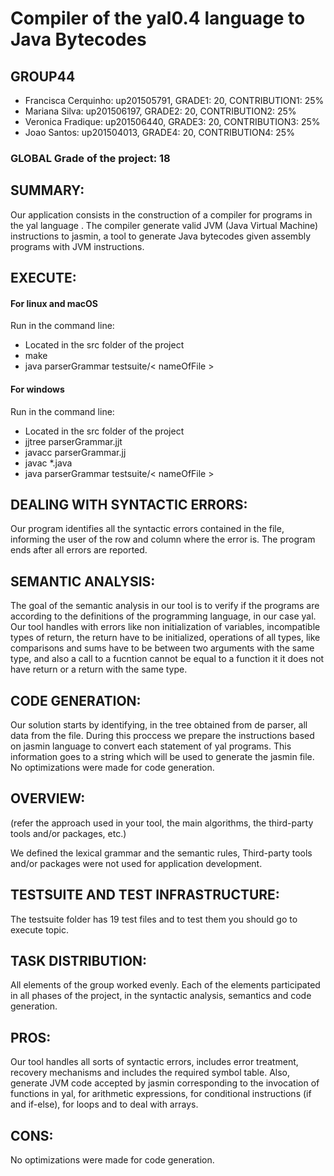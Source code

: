 # Compiler of the yal0.4 language to Java Bytecodes #

## GROUP44

* Francisca Cerquinho: up201505791, GRADE1: 20, CONTRIBUTION1:  25%
* Mariana Silva: up201506197, GRADE2: 20, CONTRIBUTION2: 25%
* Veronica Fradique: up201506440, GRADE3: 20, CONTRIBUTION3: 25%
* Joao Santos: up201504013, GRADE4: 20, CONTRIBUTION4: 25%

### GLOBAL Grade of the project: 18

## SUMMARY: 

Our application consists in the construction of a compiler for programs in the yal language .
The compiler generate valid JVM (Java Virtual Machine) instructions to jasmin, a tool to generate Java bytecodes given assembly programs with JVM instructions.

## EXECUTE: 

#### For linux and macOS

Run in the command line:

* Located in the src folder of the project
* make 
* java parserGrammar testsuite/< nameOfFile > 

#### For windows

Run in the command line:

* Located in the src folder of the project
* jjtree parserGrammar.jjt
* javacc parserGrammar.jj
* javac *.java
* java parserGrammar testsuite/< nameOfFile > 

## DEALING WITH SYNTACTIC ERRORS: 

Our program identifies all the syntactic errors contained in the file, informing the user of the row and column where the error is. The program ends after all errors are reported.

## SEMANTIC ANALYSIS: 

The goal of the semantic analysis in our tool is to verify if the programs are according to the definitions of the programming language, in our case yal.
Our tool handles with errors like non initialization of variables, incompatible types of return, the return have to be initialized, operations of all types, like comparisons and sums have to be between two arguments with the same type, and also a call to a fucntion cannot be equal to a function it it does not have return or a return with the same type. 

## CODE GENERATION: 

Our solution starts by identifying, in the tree obtained from de parser, all data from the file. During this proccess we prepare the instructions based on jasmin language to convert each statement of yal programs. This information goes to a string which will be used to generate the jasmin file.
No optimizations were made for code generation.

## OVERVIEW: 
(refer the approach used in your tool, the main algorithms, the third-party tools and/or packages, etc.)

We defined the lexical grammar and the semantic rules, 
Third-party tools and/or packages were not used for application development.

## TESTSUITE AND TEST INFRASTRUCTURE: 

The testsuite folder has 19 test files and to test them you should go to execute topic.

## TASK DISTRIBUTION: 

All elements of the group worked evenly. Each of the elements participated in all phases of the project, in the syntactic analysis, semantics and code generation.

## PROS: 

Our tool handles all sorts of syntactic errors, includes error treatment, recovery mechanisms and includes the required symbol table.
Also, generate JVM code accepted by jasmin corresponding to the invocation of functions in yal, for arithmetic expressions, for conditional instructions (if and if-else), for loops and to deal with arrays.

## CONS: 

No optimizations were made for code generation.
